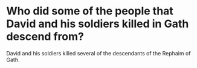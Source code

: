 # Who did some of the people that David and his soldiers killed in Gath descend from?

David and his soldiers killed several of the descendants of the Rephaim of Gath.
